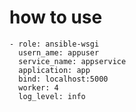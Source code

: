 # how to use

    - role: ansible-wsgi
      usern_ame: appuser
      service_name: appservice
      application: app
      bind: localhost:5000
      worker: 4
      log_level: info
